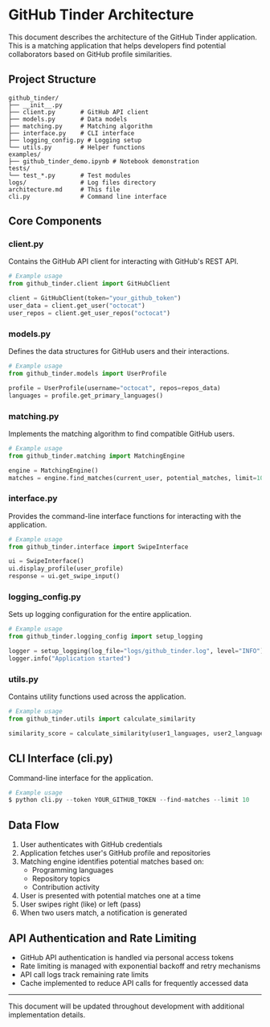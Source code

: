 # GitHub Tinder Architecture

This document describes the architecture of the GitHub Tinder application. This is a matching application that helps developers find potential collaborators based on GitHub profile similarities.

## Project Structure

```
github_tinder/
├── __init__.py
├── client.py       # GitHub API client
├── models.py       # Data models
├── matching.py     # Matching algorithm
├── interface.py    # CLI interface
├── logging_config.py # Logging setup
└── utils.py        # Helper functions
examples/
├── github_tinder_demo.ipynb # Notebook demonstration
tests/
└── test_*.py       # Test modules
logs/               # Log files directory
architecture.md     # This file
cli.py              # Command line interface
```

## Core Components

### client.py

Contains the GitHub API client for interacting with GitHub's REST API.

```python
# Example usage
from github_tinder.client import GitHubClient

client = GitHubClient(token="your_github_token")
user_data = client.get_user("octocat")
user_repos = client.get_user_repos("octocat")
```

### models.py

Defines the data structures for GitHub users and their interactions.

```python
# Example usage
from github_tinder.models import UserProfile

profile = UserProfile(username="octocat", repos=repos_data)
languages = profile.get_primary_languages()
```

### matching.py

Implements the matching algorithm to find compatible GitHub users.

```python
# Example usage
from github_tinder.matching import MatchingEngine

engine = MatchingEngine()
matches = engine.find_matches(current_user, potential_matches, limit=10)
```

### interface.py

Provides the command-line interface functions for interacting with the application.

```python
# Example usage
from github_tinder.interface import SwipeInterface

ui = SwipeInterface()
ui.display_profile(user_profile)
response = ui.get_swipe_input()
```

### logging_config.py

Sets up logging configuration for the entire application.

```python
# Example usage
from github_tinder.logging_config import setup_logging

logger = setup_logging(log_file="logs/github_tinder.log", level="INFO")
logger.info("Application started")
```

### utils.py

Contains utility functions used across the application.

```python
# Example usage
from github_tinder.utils import calculate_similarity

similarity_score = calculate_similarity(user1_languages, user2_languages)
```

## CLI Interface (cli.py)

Command-line interface for the application.

```python
# Example usage
$ python cli.py --token YOUR_GITHUB_TOKEN --find-matches --limit 10
```

## Data Flow

1. User authenticates with GitHub credentials
2. Application fetches user's GitHub profile and repositories
3. Matching engine identifies potential matches based on:
   - Programming languages
   - Repository topics
   - Contribution activity
4. User is presented with potential matches one at a time
5. User swipes right (like) or left (pass)
6. When two users match, a notification is generated

## API Authentication and Rate Limiting

- GitHub API authentication is handled via personal access tokens
- Rate limiting is managed with exponential backoff and retry mechanisms
- API call logs track remaining rate limits
- Cache implemented to reduce API calls for frequently accessed data

---

This document will be updated throughout development with additional implementation details.
